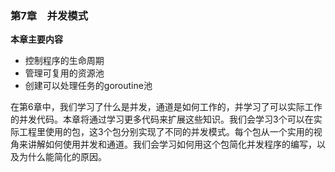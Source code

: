 ### 第7章　并发模式

**本章主要内容**

+ 控制程序的生命周期
+ 管理可复用的资源池
+ 创建可以处理任务的goroutine池

在第6章中，我们学习了什么是并发，通道是如何工作的，并学习了可以实际工作的并发代码。本章将通过学习更多代码来扩展这些知识。我们会学习3个可以在实际工程里使用的包，这3个包分别实现了不同的并发模式。每个包从一个实用的视角来讲解如何使用并发和通道。我们会学习如何用这个包简化并发程序的编写，以及为什么能简化的原因。

